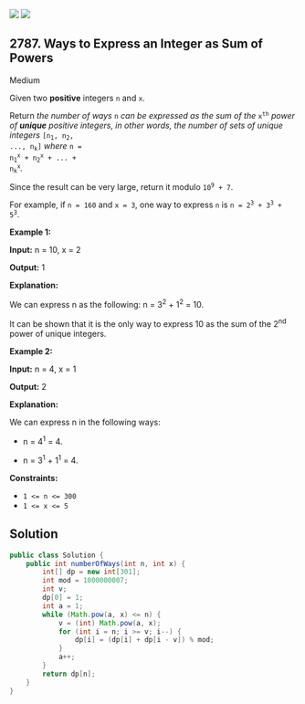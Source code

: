 [![](https://img.shields.io/github/stars/javadev/LeetCode-in-Java?label=Stars&style=flat-square)](https://github.com/javadev/LeetCode-in-Java)
[![](https://img.shields.io/github/forks/javadev/LeetCode-in-Java?label=Fork%20me%20on%20GitHub%20&style=flat-square)](https://github.com/javadev/LeetCode-in-Java/fork)

## 2787\. Ways to Express an Integer as Sum of Powers

Medium

Given two **positive** integers `n` and `x`.

Return _the number of ways_ `n` _can be expressed as the sum of the_ <code>x<sup>th</sup></code> _power of **unique** positive integers, in other words, the number of sets of unique integers_ <code>[n<sub>1</sub>, n<sub>2</sub>, ..., n<sub>k</sub>]</code> _where_ <code>n = n<sub>1</sub><sup>x</sup> + n<sub>2</sub><sup>x</sup> + ... + n<sub>k</sub><sup>x</sup></code>_._

Since the result can be very large, return it modulo <code>10<sup>9</sup> + 7</code>.

For example, if `n = 160` and `x = 3`, one way to express `n` is <code>n = 2<sup>3</sup> + 3<sup>3</sup> + 5<sup>3</sup></code>.

**Example 1:**

**Input:** n = 10, x = 2

**Output:** 1

**Explanation:**

We can express n as the following: n = 3<sup>2</sup> + 1<sup>2</sup> = 10.

It can be shown that it is the only way to express 10 as the sum of the 2<sup>nd</sup> power of unique integers. 

**Example 2:**

**Input:** n = 4, x = 1

**Output:** 2

**Explanation:**

We can express n in the following ways:

- n = 4<sup>1</sup> = 4.

- n = 3<sup>1</sup> + 1<sup>1</sup> = 4. 

**Constraints:**

*   `1 <= n <= 300`
*   `1 <= x <= 5`

## Solution

```java
public class Solution {
    public int numberOfWays(int n, int x) {
        int[] dp = new int[301];
        int mod = 1000000007;
        int v;
        dp[0] = 1;
        int a = 1;
        while (Math.pow(a, x) <= n) {
            v = (int) Math.pow(a, x);
            for (int i = n; i >= v; i--) {
                dp[i] = (dp[i] + dp[i - v]) % mod;
            }
            a++;
        }
        return dp[n];
    }
}
```